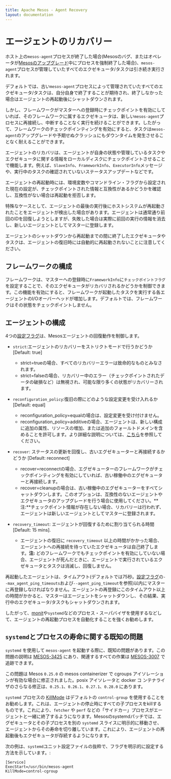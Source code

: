 ```yaml
---
title: Apache Mesos - Agent Recovery
layout: documentation
---
```


# エージェントのリカバリー

ホスト上の`mesos-agent`プロセスが終了した場合(Mesosのバグ、またはオペレータが[Mesosのアップグレード](upgrades.md)中にプロセスを強制終了した場合)、`mesos-agent`プロセスが管理していたすべてのエクゼキュータ/タスクは引き続き実行されます。

デフォルトでは、古い`mesos-agent`プロセスによって管理されていたすべてのエクゼキュータ/タスクは、自分自身で終了することが期待され、終了しなかった場合はエージェントの再起動後にシャットダウンされます。

しかし、フレームワークがマスターへの登録時にチェックポイントを有効にしていれば、そのフレームワークに属するエクゼキュータは、新しい`mesos-agent`プロセスに再接続し、中断することなく実行を続けることができます。したがって、フレームワークのチェックポインティングを有効にすると、タスクは`mesos-agent`のアップグレードや予期せぬクラッシュにもダウンタイムを発生させることなく耐えることができます。

エージェントのリカバリは、エージェントが自身の状態や管理しているタスクやエクゼキュータに関する情報をローカルディスクにチェックポイントさせることで機能します。例えば、`SlaveInfo`、`FrameworkInfo`、`ExecutorInfo`メッセージや、実行中のタスクの確認されていないステータスアップデートなどです。

エージェントの再起動時には、環境変数やコマンドライン・フラグから設定された現在の設定が、チェックポイントされた情報と互換性があるかどうかを確認し、互換性がない場合は再起動を拒否します。

特殊なケースとして、エージェントの最後の実行後にホストシステムが再起動されたことをエージェントが検出した場合があります。エージェントは通常通り前回のIDを回復しようとしますが、失敗した場合は実際に前回の実行の情報を消去し、新しいエージェントとしてマスターに登録します。

エージェントのシャットダウンから再起動までの間に終了したエクゼキュータやタスクは、エージェントの復旧時には自動的に再起動されないことに注意してください。

## フレームワークの構成
フレームワークは、マスターへの登録時に`FrameworkInfo`に`チェックポイントフラグ`を設定することで、そのエクゼキュータがリカバリされるかどうかを制御できます。この機能を有効にすると、フレームワークが起動したタスクを実行する各エージェントのI/Oオーバーヘッドが増加します。デフォルトでは、フレームワークはその状態をチェックポイントしません。
## エージェントの構成

4つの[設定フラグ](configuration/agent.md)は、Mesosエージェントの回復動作を制御します。

* `strict`:エージェントのリカバリーをストリクトモードで行うかどうか [Default: true]
  - strict=trueの場合、すべてのリカバリーエラーは致命的なものとみなされます。
  - strict=falseの場合、リカバリー中のエラー（チェックポイントされたデータの破損など）は無視され、可能な限り多くの状態がリカバリーされます。

* `reconfiguration_policy`:復旧の際にどのような設定変更を受け入れるか [Default: equal]
  - reconfiguration_policy=equalの場合は、設定変更を受け付けません。
  - reconfiguration_policy=additiveの場合、エージェントは、新しい構成に追加の属性、リソースの増加、または追加のフォールトドメインを含めることを許可します。より詳細な説明については、[こちら](https://gitbox.apache.org/repos/asf?p=mesos.git;a=blob;f=src/slave/compatibility.hpp;h=78b421a01abe5d2178c93832577577a7ba282b38;hb=HEAD#l37)を参照してください。

* `recover`: ステータスの更新を回復し、古いエグゼキューターと再接続するかどうか [Default: reconnect]
    - recover=reconnectの場合、エグゼキューターのフレームワークがチェックポインティングを有効にしていれば、古い稼働中のエグゼキューターと再接続します。
    - recover=cleanupの場合は、古い稼働中のエグゼキューターをすべてシャットダウンします。このオプションは、互換性のないエージェントやエクゼキュータのアップグレードを行う場合に使用してください。**注:**チェックポイント情報が存在しない場合、リカバリーは行われず、エージェントは新しいエージェントとしてマスターに登録されます。

* `recovery_timeout`: エージェントが回復するために割り当てられる時間 [Default: 15 mins].
    - エージェントの復旧に `recovery_timeout` 以上の時間がかかった場合、エージェントへの再接続を待っていたエクゼキュータは自己終了します。**注:** どのフレームワークでもチェックポイントを有効にしていない場合、エージェントが死んだときに、エージェントで実行されているエクゼキュータとタスクは消滅し、回復しません。

再起動したエージェントは、タイムアウト(デフォルトでは75秒。[設定フラグ](configuration.md)の`--max_agent_ping_timeouts`および`--agent_ping_timeout`を参照)以内にマスターに再登録しなければなりません。エージェントの再登録にこのタイムアウト以上の時間がかかると、マスターはエージェントをシャットダウンし、その結果、実行中のエクゼキュータ/タスクもシャットダウンされます。

したがって、[monit](http://mmonit.com/monit/)や`systemd`などのプロセス・スーパバイザを使用するなどして、エージェントの再起動プロセスを自動化することを強くお勧めします。

## `systemd`とプロセスの寿命に関する既知の問題

`systemd` を使用して `mesos-agent` を起動する際に、既知の問題があります。この問題の説明は [MESOS-3425](https://issues.apache.org/jira/browse/MESOS-3425) にあり、関連するすべての作業は [MESOS-3007](https://issues.apache.org/jira/browse/MESOS-3007) で追跡できます。

この問題は Mesos `0.25.0` の mesos containerizer で cgroups アイソレーションが有効な場合に修正されました。posix アイソレータと docker コ ンテナライザのさらなる修正は、`0.25.1`、`0.26.1`、`0.27.1`、`0.28.0` にあります。

`systemd` プロセスの [KillMode](http://www.freedesktop.org/software/systemd/man/systemd.kill.html) はデフォルトの `control-group` を使用することをお勧めします。これは、エージェントの停止時にすべての子プロセスをkillするものです。これにより、`fetcher` や `perf` などの「サイドカー」プロセスがエージェントと一緒に終了するようになります。Mesosのsystemdパッチでは、エグゼキュータとその子プロセスを別の `systemd` スライスに明示的に移動させ、エージェントからその寿命を切り離しています。これにより、エージェントの再起動後もエクゼキュータが存続するようになります。

次の例は、`systemd`ユニット設定ファイルの抜粋で、フラグを明示的に設定する方法を示しています。:

```
[Service]
ExecStart=/usr/bin/mesos-agent
KillMode=control-cgroup
```
